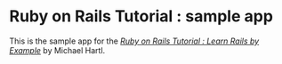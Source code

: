 # Ruby on Rails Tutorial : sample app

This is the sample app for the 
[*Ruby on Rails Tutorial : Learn Rails by Example*](http://railstutorial.org) by Michael Hartl.
